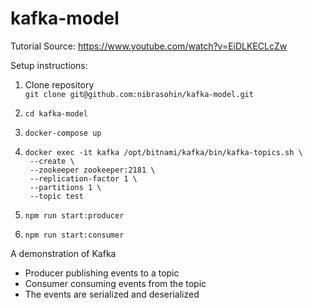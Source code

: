 # kafka-model

Tutorial Source: https://www.youtube.com/watch?v=EiDLKECLcZw

Setup instructions:

1. Clone repository <br>
   `git clone git@github.com:nibrasohin/kafka-model.git`
2. `cd kafka-model`
3. `docker-compose up`

4. ```
   docker exec -it kafka /opt/bitnami/kafka/bin/kafka-topics.sh \
    --create \
    --zookeeper zookeeper:2181 \
    --replication-factor 1 \
    --partitions 1 \
    --topic test 
    ```
5. `npm run start:producer`
6. `npm run start:consumer`

A demonstration of Kafka
  - Producer publishing events to a topic
  - Consumer consuming events from the topic
  - The events are serialized and deserialized 